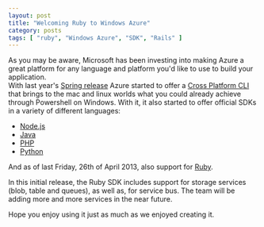 ```yaml
---
layout: post
title: "Welcoming Ruby to Windows Azure"
category: posts
tags: [ "ruby", "Windows Azure", "SDK", "Rails" ]
---
```


As you may be aware, Microsoft has been investing into making Azure a great platform for any language and platform you'd like to use to build your application.  
With last year's [Spring release](http://weblogs.asp.net/scottgu/archive/2012/06/07/meet-the-new-windows-azure.aspx) Azure started to offer a [Cross Platform CLI](http://www.windowsazure.com/en-us/downloads/) that brings to the mac and linux worlds what you could already achieve through Powershell on Windows. With it, it also started to offer official SDKs in a variety of different languages:
* [Node.js](http://www.windowsazure.com/en-us/develop/nodejs/)
* [Java](http://www.windowsazure.com/en-us/develop/java/)
* [PHP](http://www.windowsazure.com/en-us/develop/php/)
* [Python](http://www.windowsazure.com/en-us/develop/python/)

And as of last Friday, 26th of April 2013, also support for [Ruby](http://www.windowsazure.com/en-us/develop/ruby/).

In this initial release, the Ruby SDK includes support for storage services (blob, table and queues), as well as, for service bus. The team will be adding more and more services in the near future.

Hope you enjoy using it just as much as we enjoyed creating it.